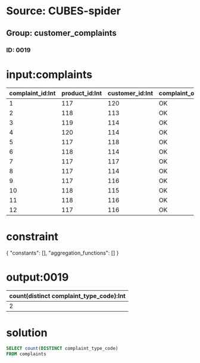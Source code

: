 # Source: CUBES-spider
## Group: customer_complaints
### ID: 0019

# input:complaints

| complaint_id:Int | product_id:Int | customer_id:Int | complaint_outcome_code:Str | complaint_status_code:Str | complaint_type_code:Str | date_complaint_raised:Str | date_complaint_closed:Str | staff_id:Int |
|---|---|---|---|---|---|---|---|---|
| 1 | 117 | 120 | OK | Closed | Product Failure | 2002-07-18 10:59:35 | 1976-04-19 11:03:06 | 114 |
| 2 | 118 | 113 | OK | New | Product Unusable | 1973-02-10 22:55:56 | 2013-09-14 02:59:10 | 120 |
| 3 | 119 | 114 | OK | New | Product Unusable | 2006-10-29 07:08:46 | 1995-09-11 14:48:46 | 115 |
| 4 | 120 | 114 | OK | Closed | Product Unusable | 1977-08-06 00:31:19 | 1970-10-14 00:57:25 | 114 |
| 5 | 117 | 118 | OK | Open | Product Failure | 2007-10-14 21:50:43 | 2000-08-17 17:02:48 | 116 |
| 6 | 118 | 114 | OK | Open | Product Unusable | 1987-07-11 14:40:30 | 1975-10-11 05:54:30 | 114 |
| 7 | 117 | 117 | OK | New | Product Unusable | 2002-07-18 10:59:35 | 1976-04-19 11:03:06 | 118 |
| 8 | 117 | 114 | OK | New | Product Unusable | 1973-02-10 22:55:56 | 2013-09-14 02:59:10 | 117 |
| 9 | 117 | 116 | OK | New | Product Unusable | 2006-10-29 07:08:46 | 1995-09-11 14:48:46 | 120 |
| 10 | 118 | 115 | OK | New | Product Unusable | 1977-08-06 00:31:19 | 1970-10-14 00:57:25 | 114 |
| 11 | 118 | 116 | OK | Open | Product Unusable | 2007-10-14 21:50:43 | 2000-08-17 17:02:48 | 115 |
| 12 | 117 | 116 | OK | Open | Product Unusable | 1987-07-11 14:40:30 | 1975-10-11 05:54:30 | 114 |

# constraint

{
  "constants": [],
  "aggregation_functions": []
}

# output:0019

| count(distinct complaint_type_code):Int |
|---|
| 2 |

# solution

```sql
SELECT count(DISTINCT complaint_type_code)
FROM complaints
```

